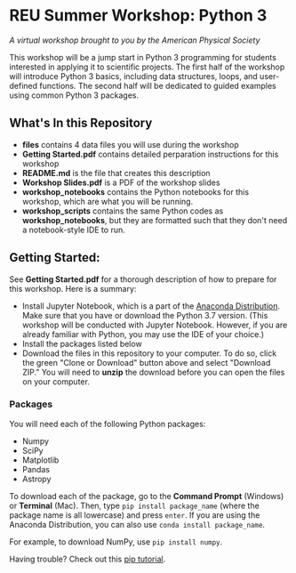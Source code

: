 # REU Summer Workshop: Python 3
*A virtual workshop brought to you by the American Physical Society*

This workshop will be a jump start in Python 3 programming for students interested in applying it to scientific projects. The first half of the workshop will introduce Python 3 basics, including data structures, loops, and user-defined functions. The second half will be dedicated to guided examples using common Python 3 packages.

## What's In this Repository
* **files** contains 4 data files you will use during the workshop
* **Getting Started.pdf** contains detailed perparation instructions for this workshop
* **README.md** is the file that creates this description
* **Workshop Slides.pdf** is a PDF of the workshop slides
* **workshop_notebooks** contains the Python notebooks for this workshop, which are what you will be running. 
* **workshop_scripts** contains the same Python codes as **workshop_notebooks**, but they are formatted such that they don't need a notebook-style IDE to run. 

## Getting Started: 
See **Getting Started.pdf** for a thorough description of how to prepare for this workshop. Here is a summary:
* Install Jupyter Notebook, which is a part of the [Anaconda Distribution](https://www.anaconda.com/products/individual). Make sure that you have or download the Python 3.7 version. 
(This workshop will be conducted with Jupyter Notebook. However, if you are already familiar with Python, you may use the IDE of your choice.)
* Install the packages listed below 
* Download the files in this repository to your computer. To do so, click the green "Clone or Download" button above and select "Download ZIP." You will need to **unzip** the download before you can open the files on your computer. 

### Packages
You will need each of the following Python packages:
* Numpy
* SciPy
* Matplotlib
* Pandas
* Astropy

To download each of the package, go to the **Command Prompt** (Windows) or **Terminal** (Mac). Then, type ```pip install package_name``` (where the package name is all lowercase) and press ```enter```. If you are using the Anaconda Distribution, you can also use ```conda install package_name```.

For example, to download NumPy, use ```pip install numpy```.

Having trouble? Check out this [pip tutorial](https://www.pythonforbeginners.com/basics/python-pip-usage/).
